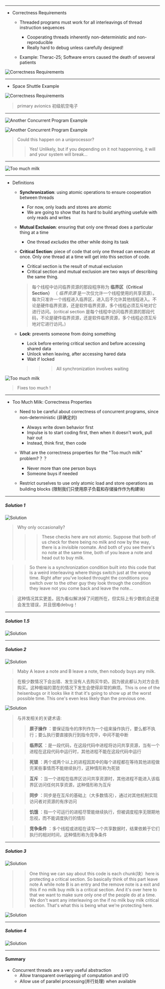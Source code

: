--------------------

* Correctness Requirements

	+ Threaded programs must work for all interleavings of thread instruction sequences
		- Cooperating threads inherently non-deterministic and non-reproducible
		- Really hard to debug unless carefully designed!

	+ Example: Therac-25; Software errors caused the death of sesveral patients
	
	
![Correctness Requirements](images/06-010.png "Correctness")
	

--------------------

* Space Shuttle Example
	
![Correctness Requirements](images/06-011.png "Correctness")
	
> primary avionics 初级航空电子
	
	
--------------------

![Another Concurrent Program Example](images/06-012.png "Example")

![Another Concurrent Program Example](images/06-013.png "Example")

> Could this happen on a uniprocessor? 
>> Yes! Unlikely, but if you depending on it not happenning, it will and your system will break...

--------------------

![Too much milk](images/06-014.png "Too much milk")


--------------------

* Definitions

	+ __Synchronization__:	using atomic operations to ensure cooperation between threads
		- For now, only loads and stores are atomic
		- We are going to show that its hard to build anything usefule with only reads and writes

	+ __Mutual Exclusion__: ensuring that only one thread does a particular thing at a time
		- One thread _excludes_ the other while doing its task
		
	+ __Critical Section__: piece of code that only one thread can execute at once. Only one thread at a time will get into this section of code.
		- Critical section is the result of mutual exclusion
		- Critical section and mutual exclusion are two ways of describing the same thing.
		
		> 每个线程中访问临界资源的那段程序称为 __临界区（Critical Section）__ （ _临界资源_ 是一次仅允许一个线程使用的共享资源）。每次只准许一个线程进入临界区，进入后不允许其他线程进入。不论是硬件临界资源，还是软件临界资源，多个线程必须互斥地对它进行访问。(critical section 是每个线程中访问临界资源的那段代码，不论是硬件临界资源，还是软件临界资源，多个线程必须互斥地对它进行访问。)


	+ __Lock__: prevents someone from doing something 
		- Lock before entering critical section and before accessing shared data
		- Unlock when leaving, after accessing hared data
		- Wait if locked
		
		>>> All synchronization involves waiting
	


![Too much milk](images/06-015.png "Too much milk")

> Fixes too much !


--------------------

* Too Much Milk:	Correctness Properties

	+ Need to be careful about correctness of concurrent programs, since non-deterministic (非确定的)
		- Always write down behavior first
		- Impulse is to start coding first, then when it doesn't work, pull hair out
		- Instead, think first, then code
	
	+ What are the correctness properties for the "Too much milk" problem?？？
		- Never more than one person buys
		- Someone buys if needed

	+ Restrict ourselves to use only atomic load and store operations as building blocks (限制我们只使用原子负载和存储操作作为构建块)


--------------------
##### Solution 1

![Solution](images/06-016.png "Solution")

> Why only occasionally?
>>> These checks here are not atomic. Suppose that both of us check for there being no milk and now by the way, there is a invisible roomate. And both of you see there's no note at the same time, both of you leave a note and head out to buy milk.

>> So there is a synchronization condition built into this code that is a weird interleaving where things switch just at the wrong time. Right after you've looked throught the conditions you switch over to the other guy they look through the condition they leave not you come back and leave the note...

> 这种情况其实更差。因为看似解决掉了问题所在，但实际上有少数机会还是会发生错误，并且很难debug！


--------------------

##### Solution 1.5

![Solution](images/06-017.png "Solution")


--------------------

##### Solution 2

![Solution](images/06-018.png "Solution")

> Maby A leave a note and B leave a note, then nobody buys any milk.

> 在极少数情况下会出错、发生没有人去购买牛奶，因为彼此都认为对方会去购买。这种极端的潜在的情况下发生会使得非常的麻烦。This is one of the heisenbugs or it looks like it that it's going to show up at the worst possible time. This one's even less likely than the previous one.

![Solution](images/06-019.png "Solution")

> 与并发相关的关键术语:
>> __原子操作__ ：要保证指令的序列作为一个组来操作执行，要么都不执行；要么执行要直接执行到指令完毕，中间不能中断

>> __临界区__ ：是一段代码，在这段代码中进程将访问共享资源，当有一个进程在这段代码中运行时，其他进程不能在这段代码中运行

>> __死锁__ ：两个或两个以上的进程因其中的每个进程都在等待其他进程做完某些事情而不能继续执行，这种情形称为死锁

>> __互斥__ ：当一个进程在临界区访问共享资源时，其他进程不能进入该临界区访问任何共享资源，这种情形称为互斥

>> __同步__ ：同步是在互斥的基础上（大多数情况），通过对其他机制实现访问者对资源的有序访问

>> __饥饿__ ：指一个可运行的进程尽管能继续执行，但被调度程序无限期地忽视，而不能调度执行的情形

>> __竞争条件__ ：多个线程或进程在读写一个共享数据时，结果依赖于它们执行的相对时间，这种情形称为竞争条件


--------------------

##### Solution 3

![Solution](images/06-020.png "Solution")

>> One thing we can say about this code is each chunk(块）here is protecting a critical section. So basically think of this part leave note A while note B is an entry and the remove note is a exit and this if no milk buy milk is a critical section. And it's over here to that we want to make sure only one of the people do at a time. We don't want any interleaving on the if no milk buy milk critical section. That's what this is being what we're protecting here.

![Solution](images/06-021.png "Solution")


--------------------

##### Solution 4

![Solution](images/06-022.png "Solution")


--------------------

#### Summary

* Concurrent threads are a very useful abstraction
	+ Allow transparent overlapping of computation and I/O
	+ Allow use of parallel processing(并行处理) when available

